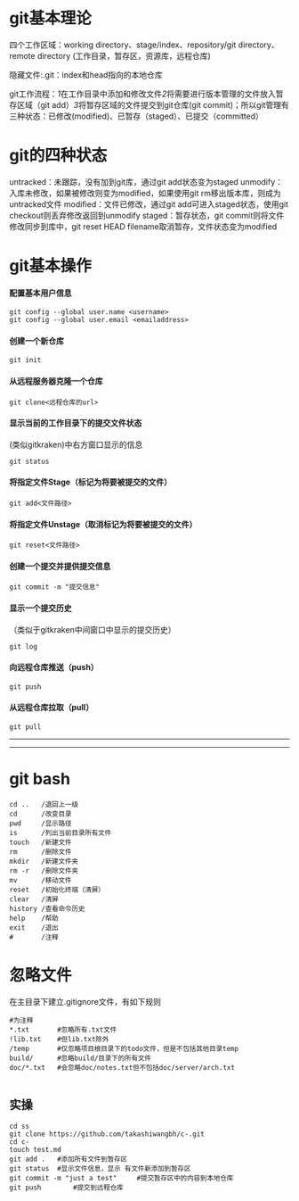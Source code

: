 # git基本理论
四个工作区域：working directory、stage/index、repository/git directory、remote directory    (工作目录，暂存区，资源库，远程仓库) 

隐藏文件:.git：index和head指向的本地仓库  

git工作流程：*1*在工作目录中添加和修改文件*2*将需要进行版本管理的文件放入暂存区域（git add）*3*将暂存区域的文件提交到git仓库(git commit)；所以git管理有三种状态：已修改(modified)、已暂存（staged）、已提交（committed）  

# git的四种状态
untracked：未跟踪，没有加到git库，通过git add状态变为staged
unmodify：入库未修改，如果被修改则变为modified，如果使用git rm移出版本库，则成为untracked文件
modified：文件已修改，通过git add可进入staged状态，使用git checkout则丢弃修改返回到unmodify
staged：暂存状态，git commit则将文件修改同步到库中，git reset HEAD filename取消暂存，文件状态变为modified 

# git基本操作
#### 配置基本用户信息
```code
git config --global user.name <username>
git config --global user.email <emailaddress>
```

#### 创建一个新仓库
```code
git init
```

#### 从远程服务器克隆一个仓库
```code
git clone<远程仓库的url>
```

#### 显示当前的工作目录下的提交文件状态
(类似gitkraken)中右方窗口显示的信息
```code
git status
```

#### 将指定文件Stage（标记为将要被提交的文件）
```code
git add<文件路径>
```

#### 将指定文件Unstage（取消标记为将要被提交的文件）
```code
git reset<文件路径>
```

#### 创建一个提交并提供提交信息
```code
git commit -m "提交信息"
```

#### 显示一个提交历史
 （类似于gitkraken中间窗口中显示的提交历史）
```code
git log
```

#### 向远程仓库推送（push）
```code
git push
```

#### 从远程仓库拉取（pull）
```code
git pull
```
________________
_____________
# git bash
```code
cd ..   /退回上一级
cd      /改变目录
pwd     /显示路径
is      /列出当前目录所有文件
touch   /新建文件
rm      /删除文件
mkdir   /新建文件夹
rm -r   /删除文件夹
mv      /移动文件
reset   /初始化终端（清屏）
clear   /清屏
history /查看命令历史
help    /帮助
exit    /退出
#       /注释
``` 
 
  # 忽略文件
在主目录下建立.gitignore文件，有如下规则
  ```code
#为注释
*.txt       #忽略所有.txt文件
!lib.txt    #但lib.txt除外
/temp       #仅忽略项目根目录下的todo文件，但是不包括其他目录temp
build/      #忽略build/目录下的所有文件
doc/*.txt   #会忽略doc/notes.txt但不包括doc/server/arch.txt


  ```
## 实操
```code
cd ss 
git clone https://github.com/takashiwangbh/c-.git
cd c-
touch test.md
git add .   #添加所有文件到暂存区
git status  #显示文件信息，显示 有文件新添加到暂存区
git commit -m "just a test"     #提交暂存区中的内容到本地仓库
git push        #提交到远程仓库
```
